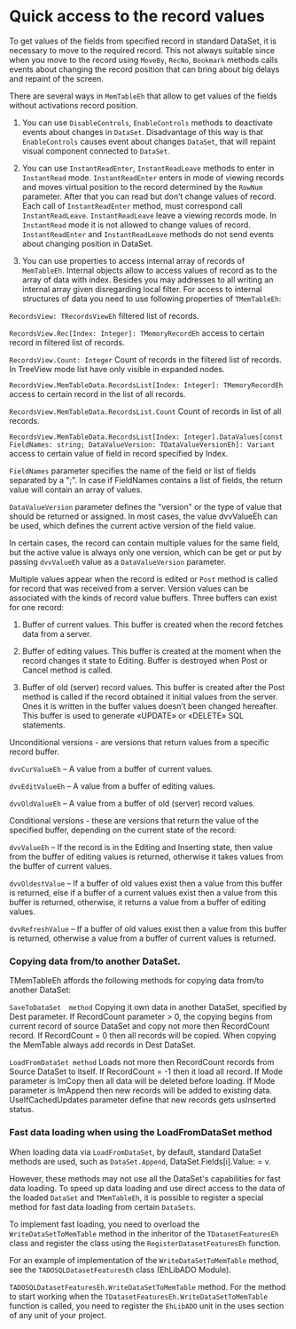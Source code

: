 # Quick access to the record values


To get values of the fields from specified record in standard DataSet, it is necessary to move to the required record. This not always suitable since when you move to the record using `MoveBy`, `RecNo`, `Bookmark` methods calls events about changing the record position that can bring about big delays and repaint of the screen.

There are several ways in `MemTableEh` that allow to get values of the fields without activations record position.

1.	You can use `DisableControls`, `EnableControls` methods to deactivate events about changes in `DataSet`. Disadvantage of this way is that `EnableControls` causes event about changes `DataSet`, that will repaint visual component connected to `DataSet`.

2.	You can use `InstantReadEnter`, `InstantReadLeave` methods to enter in `InstantRead` mode.
`InstantReadEnter` enters in mode of viewing records and moves virtual position to the record determined by the `RowNum` parameter. After that you can read but don’t change values of record. Each call of `InstantReadEnter` method, must correspond call `InstantReadLeave`. `InstantReadLeave` leave a viewing records mode. In `InstantRead` mode it is not allowed to change values of record. `InstantReadEnter` and `InstantReadLeave` methods do not send events about changing position in DataSet.

3.	You can use properties to access internal array of records of `MemTableEh`. Internal objects allow to access values of record as to the array of data with index. Besides you may addresses to all writing an internal array given disregarding local filter. For access to internal structures of data you need to use following properties of `TMemTableEh`:

`RecordsView: TRecordsViewEh`
<sh>filtered list of records.</sh>

`RecordsView.Rec[Index: Integer]: TMemoryRecordEh`
<sh>access to certain record in filtered list of records.</sh>

`RecordsView.Count: Integer`
<sh>Count of records in the filtered list of records. In TreeView mode list have only visible in expanded nodes.</sh>

`RecordsView.MemTableData.RecordsList[Index: Integer]: TMemoryRecordEh`
<sh>access to certain record in the list of all records.</sh>

`RecordsView.MemTableData.RecordsList.Count`
<sh>Count of records in list of all records.</sh>

`RecordsView.MemTableData.RecordsList[Index: Integer].DataValues[const FieldNames: string; DataValueVersion: TDataValueVersionEh]: Variant`
<sh>access to certain value of field in record specified by Index.</sh>

`FieldNames` parameter specifies the name of the field or list of fields separated by a ";". In case if FieldNames contains a list of fields, the return value will contain an array of values.

`DataValueVersion` parameter defines the "version" or the type of value that should be returned or assigned. In most cases, the value dvvValueEh can be used, which defines the current active version of the field value.
<br>

In certain cases, the record can contain multiple values for the same field, but the active value is always only one version, which can be get or put by passing `dvvValueEh` value as a `DataValueVersion` parameter.

Multiple values appear when the record is edited or `Post` method is called for record that was received from a server.
Version values can be associated with the kinds of record value buffers. Three buffers can exist for one record:

1.	Buffer of current values. This buffer is created when the record fetches data from a server.

2.	Buffer of editing values. This buffer is created at the moment when the record changes it state to Editing. Buffer is destroyed when Post or Cancel method is called.

3.	Buffer of old (server) record values. This buffer is created after the Post method is called if the record obtained it initial values from the server. Ones it is written in the buffer values doesn’t been changed hereafter. This buffer is used to generate «UPDATE» or «DELETE» SQL statements.


Unconditional versions - are versions that return values from a specific record buffer.
<sh>

  `dvvCurValueEh` – A value from a buffer of current values.

  `dvvEditValueEh` – A value from a buffer of editing values.

  `dvvOldValueEh` – A value from a buffer of old (server) record values.

</sh>

Conditional versions - these are versions that return the value of the specified buffer, depending on the current state of the record:

<sh>

  `dvvValueEh` – If the record is in the Editing and Inserting state, then value from the buffer of editing values is returned, otherwise it takes values from the buffer of current values.
  
  `dvvOldestValue` – If a buffer of old values exist then a value from this buffer is returned, else if a buffer of a current values exist then a value from this buffer is returned, otherwise, it returns a value from a buffer of editing values.
  
  `dvvRefreshValue` – If a buffer of old values exist then a value from this buffer is returned, otherwise a value from a buffer of current values is returned.
</sh>


### Copying data from/to another DataSet.
 TMemTableEh affords the following methods for copying data from/to another DataSet:

`SaveToDataSet  method`
<sh>Copying it own data in another DataSet, specified by Dest parameter. If RecordCount parameter > 0, the copying begins from current record of source DataSet and copy not more then RecordCount record. If RecordCount = 0 then all records will be copied. When copying the MemTable always add records in Dest DataSet.</sh>

`LoadFromDataSet method`
<sh>
  Loads not more then RecordCount records from Source DataSet to itself. If RecordCount = -1 then it load all record. If Mode parameter is lmCopy then all data will be deleted before loading. If Mode parameter is lmAppend then new records will be added to existing data.
  UseIfCachedUpdates parameter define that new records gets usInserted status.
</sh>

### Fast data loading when using the LoadFromDataSet method

When loading data via `LoadFromDataSet`, by default, standard DataSet methods are used, such as `DataSet.Append`, 
DataSet.Fields[i].Value: = v. 

However, these methods may not use all the DataSet's capabilities for fast data loading.
To speed up data loading and use direct access to the data of the loaded `DataSet` and `TMemTableEh`, it is possible to register a special method for fast data loading from certain `DataSets`.

To implement fast loading, you need to overload the `WriteDataSetToMemTable` method in the inheritor of the `TDatasetFeaturesEh` class and register the class using the `RegisterDatasetFeaturesEh` function.

For an example of implementation of the `WriteDataSetToMemTable` method, see the `TADOSQLDatasetFeaturesEh` class (EhLibADO Module).

`TADOSQLDatasetFeaturesEh.WriteDataSetToMemTable` method. For the method to start working when the `TDatasetFeaturesEh.WriteDataSetToMemTable` function is called, you need to register the `EhLibADO` unit in the uses section of any unit of your project.

